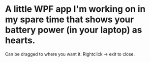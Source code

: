 # A little WPF app I'm working on in my spare time that shows your battery power (in your laptop) as hearts.

Can be dragged to where you want it.
Rightclick -> exit to close.